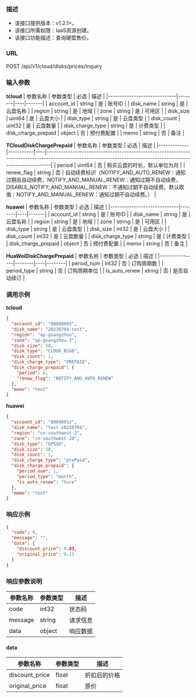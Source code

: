 ### 描述

- 该接口提供版本：v1.2.1+。
- 该接口所需权限：IaaS资源创建。
- 该接口功能描述：查询硬盘售价。

### URL

POST /api/v1/cloud/disks/prices/inquiry

### 输入参数

**tcloud**
| 参数名称 | 参数类型 | 必选 | 描述 |
|-----------------------------|--------|----|-------|
| account_id | string | 是 | 账号ID |
| disk_name | string | 是 | 云盘名称 |
| region | string | 是 | 地域 |
| zone | string | 是 | 可用区 |
| disk_size | uint64 | 是 | 云盘大小 |
| disk_type | string | 是 | 云盘类型 |
| disk_count | uint32 | 是 | 云盘数量 |
| disk_charge_type | string | 是 | 计费类型 |
| disk_charge_prepaid | object | 否 | 预付费配置 |
| memo | string | 否 | 备注 |

**TCloudDiskChargePrepaid**
| 参数名称 | 参数类型 | 必选 | 描述 |
|-------------|-----------|----|--------------------------------------------------------------------------------------------------------------------------------------------------------------|
| period | uint64 | 否 | 购买云盘的时长，默认单位为月 |
| renew_flag | string | 否 |
自动续费标识（NOTIFY_AND_AUTO_RENEW：通知过期且自动续费，NOTIFY_AND_MANUAL_RENEW：通知过期不自动续费，DISABLE_NOTIFY_AND_MANUAL_RENEW：不通知过期不自动续费。默认取值：NOTIFY_AND_MANUAL_RENEW：通知过期不自动续费。） |

**huawei**
| 参数名称 | 参数类型 | 必选 | 描述 |
|-----------------------------|--------|----|-------|
| account_id | string | 是 | 账号ID |
| disk_name | string | 是 | 云盘名称 |
| region | string | 是 | 地域 |
| zone | string | 是 | 可用区 |
| disk_type | string | 是 | 云盘类型 |
| disk_size | int32 | 是 | 云盘大小 |
| disk_count | int32 | 是 | 云盘数量 |
| disk_charge_type | string | 是 | 计费类型 |
| disk_charge_prepaid | object | 否 | 预付费配置 |
| memo | string | 否 | 备注 |

**HuaWeiDiskChargePrepaid**
| 参数名称 | 参数类型 | 必选 | 描述 |
|----------------|--------|----|--------|
| period_num | int32 | 否 | 订购周期数 |
| period_type | string | 否 | 订购周期单位 |
| is_auto_renew | string | 否 | 是否自动续订 |

### 调用示例

**tcloud**

```json
{
  "account_id": "00000003",
  "disk_name": "20230704-test",
  "region": "ap-guangzhou",
  "zone": "ap-guangzhou-3",
  "disk_size": 50,
  "disk_type": "CLOUD_BSSD",
  "disk_count": 1,
  "disk_charge_type": "PREPAID",
  "disk_charge_prepaid": {
    "period": 6,
    "renew_flag": "NOTIFY_AND_AUTO_RENEW"
  },
  "memo": "test"
}
```

**huawei**

```json
{
  "account_id": "0000001z",
  "disk_name": "test-20230704",
  "region": "cn-southwest-2",
  "zone": "cn-southwest-2d",
  "disk_type": "GPSSD",
  "disk_size": 50,
  "disk_count": 1,
  "disk_charge_type": "prePaid",
  "disk_charge_prepaid": {
    "period_num": 1,
    "period_type": "month",
    "is_auto_renew": "ture"
  },
  "memo": "test"
}
```

### 响应示例

```json
{
  "code": 0,
  "message": "",
  "data": {
    "discount_price": 0.03,
    "original_price": 0.13
  }
}
```

### 响应参数说明

| 参数名称    | 参数类型   | 描述   |
|---------|--------|------|
| code    | int32  | 状态码  |
| message | string | 请求信息 |
| data    | object | 响应数据 |

#### data

| 参数名称           | 参数类型  | 描述     |
|----------------|-------|--------|
| discount_price | float | 折扣后的价格 |
| original_price | float | 原价     |
